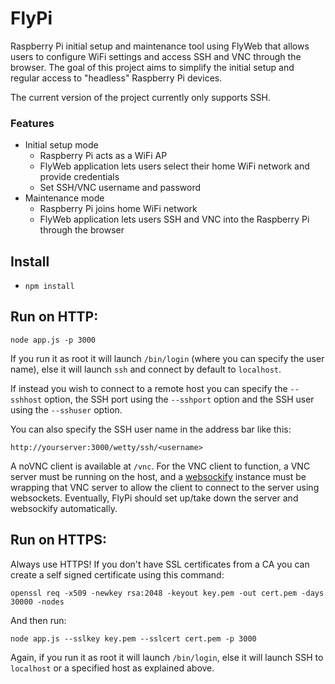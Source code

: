 # FlyPi

Raspberry Pi initial setup and maintenance tool using FlyWeb that allows users to configure WiFi settings and access SSH and VNC through the browser. The goal of this project aims to simplify the initial setup and regular access to "headless" Raspberry Pi devices.

The current version of the project currently only supports SSH.

### Features
- Initial setup mode
  - Raspberry Pi acts as a WiFi AP
  - FlyWeb application lets users select their home WiFi network and provide credentials
  - Set SSH/VNC username and password
- Maintenance mode
  - Raspberry Pi joins home WiFi network
  - FlyWeb application lets users SSH and VNC into the Raspberry Pi through the browser

Install
-------

*  `npm install`

Run on HTTP:
-----------

    node app.js -p 3000

If you run it as root it will launch `/bin/login` (where you can specify
the user name), else it will launch `ssh` and connect by default to
`localhost`.

If instead you wish to connect to a remote host you can specify the
`--sshhost` option, the SSH port using the `--sshport` option and the
SSH user using the `--sshuser` option.

You can also specify the SSH user name in the address bar like this:

  `http://yourserver:3000/wetty/ssh/<username>`

A noVNC client is available at `/vnc`. For the VNC client to function, 
a VNC server must be running on the host, and a 
[websockify](https://github.com/novnc/websockify) instance must be
wrapping that VNC server to allow the client to connect to the server
using websockets. Eventually, FlyPi should set up/take down the server
and websockify automatically.

Run on HTTPS:
------------

Always use HTTPS! If you don't have SSL certificates from a CA you can
create a self signed certificate using this command:

  `openssl req -x509 -newkey rsa:2048 -keyout key.pem -out cert.pem -days 30000 -nodes`

And then run:

    node app.js --sslkey key.pem --sslcert cert.pem -p 3000

Again, if you run it as root it will launch `/bin/login`, else it will
launch SSH to `localhost` or a specified host as explained above.
